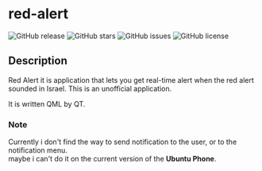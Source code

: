 # red-alert  
![GitHub release](https://img.shields.io/github/tag/avi-software/red-alert.svg?style=flat-square)
![GitHub stars](https://img.shields.io/github/stars/avi-software/red-alert.svg?style=flat-square)
![GitHub issues](https://img.shields.io/github/issues/avi-software/red-alert.svg?style=flat-square)
![GitHub license](https://img.shields.io/github/license/avi-software/red-alert.svg?style=flat-square)


## Description
Red Alert it is application that lets you get real-time alert when the red alert sounded in Israel. This is an unofficial application.

It is written QML by QT.

### Note  
Currently i don't find the way to send notification to the user, or to the notification menu.  
maybe i can't do it on the current version of the **Ubuntu Phone**.

